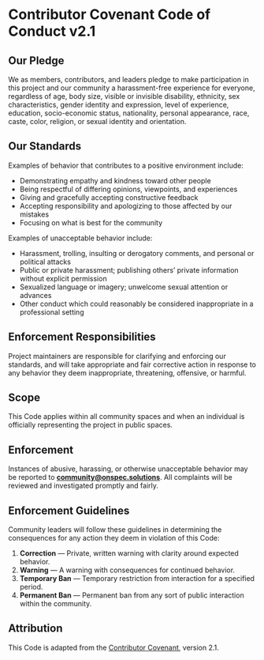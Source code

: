 # Contributor Covenant Code of Conduct v2.1

## Our Pledge
We as members, contributors, and leaders pledge to make participation in this project and our community a harassment-free experience for everyone, regardless of age, body size, visible or invisible disability, ethnicity, sex characteristics, gender identity and expression, level of experience, education, socio-economic status, nationality, personal appearance, race, caste, color, religion, or sexual identity and orientation.

## Our Standards
Examples of behavior that contributes to a positive environment include:
- Demonstrating empathy and kindness toward other people
- Being respectful of differing opinions, viewpoints, and experiences
- Giving and gracefully accepting constructive feedback
- Accepting responsibility and apologizing to those affected by our mistakes
- Focusing on what is best for the community

Examples of unacceptable behavior include:
- Harassment, trolling, insulting or derogatory comments, and personal or political attacks
- Public or private harassment; publishing others’ private information without explicit permission
- Sexualized language or imagery; unwelcome sexual attention or advances
- Other conduct which could reasonably be considered inappropriate in a professional setting

## Enforcement Responsibilities
Project maintainers are responsible for clarifying and enforcing our standards, and will take appropriate and fair corrective action in response to any behavior they deem inappropriate, threatening, offensive, or harmful.

## Scope
This Code applies within all community spaces and when an individual is officially representing the project in public spaces.

## Enforcement
Instances of abusive, harassing, or otherwise unacceptable behavior may be reported to **community@onspec.solutions**.
All complaints will be reviewed and investigated promptly and fairly.

## Enforcement Guidelines
Community leaders will follow these guidelines in determining the consequences for any action they deem in violation of this Code:

1. **Correction** — Private, written warning with clarity around expected behavior.
2. **Warning** — A warning with consequences for continued behavior.
3. **Temporary Ban** — Temporary restriction from interaction for a specified period.
4. **Permanent Ban** — Permanent ban from any sort of public interaction within the community.

## Attribution
This Code is adapted from the [Contributor Covenant][homepage], version 2.1.

[homepage]: https://www.contributor-covenant.org
